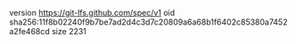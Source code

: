 version https://git-lfs.github.com/spec/v1
oid sha256:11f8b02240f9b7be7ad2d4c3d7c20809a6a68b1f6402c85380a7452a2fe468cd
size 2231
